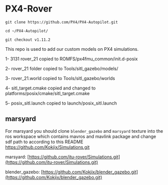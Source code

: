 # PX4-Rover
```
git clone https://github.com/PX4/PX4-Autopilot.git

cd ~/PX4-Autopilot/

git checkout v1.11.2
```
This repo is used to add our custom models on PX4 simulations.

1- 3131 rover_21 copied to ROMFS/px4fmu_common/init.d-posix

2- rover_21 folder copied to Tools/sitl_gazebo/models/

3- rover_21.world copied to Tools/sitl_gazebo/worlds

4- sitl_target.cmake copied and changed to platforms/posix/cmake/sitl_target.cmake

5- posix_sitl.launch copied to launch/posix_sitl.launch

## marsyard

For marsyard you should clone `blender_gazebo` and `marsyard` texture into the ros workspace which contains mavros and mavlink package and change sdf path to according to this README https://github.com/Kokjix/Simulations.git

marsyard: [https://github.com/itu-rover/Simulations.git](https://github.com/itu-rover/Simulations.git)

blender_gazebo: [https://github.com/Kokjix/blender_gazebo.git](https://github.com/Kokjix/blender_gazebo.git)
